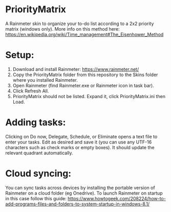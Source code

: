 # PriorityMatrix
A Rainmeter skin to organize your to-do list according to a 2x2 priority matrix (windows only). More info on this method here: https://en.wikipedia.org/wiki/Time_management#The_Eisenhower_Method

# Setup:
1. Download and install Rainmeter: https://www.rainmeter.net/
2. Copy the PriorityMatrix folder from this repository to the Skins folder where you installed Rainmeter.
3. Open Rainmeter (find Rainmeter.exe or Rainmeter icon in task bar).
4. Click Refresh All.
5. PriorityMatrix should not be listed. Expand it, click PriorityMatrix.ini then Load.

# Adding tasks:
Clicking on Do now, Delegate, Schedule, or Eliminate opens a text file to enter your tasks. Edit as desired and save it (you can use any UTF-16 characters such as check marks or empty boxes). It should update the relevant quadrant automatically. 

# Cloud syncing:
You can sync tasks across devices by installing the portable version of Rainmeter on a cloud folder (eg Onedrive). To launch Rainmeter on startup in this case follow this guide: https://www.howtogeek.com/208224/how-to-add-programs-files-and-folders-to-system-startup-in-windows-8.1/


